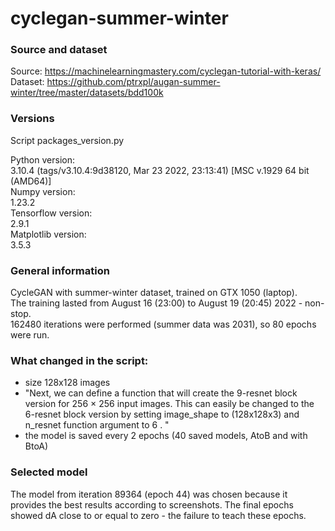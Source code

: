 # cyclegan-summer-winter

### Source and dataset
Source: https://machinelearningmastery.com/cyclegan-tutorial-with-keras/ <br>
Dataset: https://github.com/ptrxpl/augan-summer-winter/tree/master/datasets/bdd100k

### Versions
Script packages_version.py

Python version: <br>
3.10.4 (tags/v3.10.4:9d38120, Mar 23 2022, 23:13:41) [MSC v.1929 64 bit (AMD64)] <br>
Numpy version: <br>
1.23.2 <br>
Tensorflow version: <br>
2.9.1 <br>
Matplotlib version: <br>
3.5.3 <br>

### General information
CycleGAN with summer-winter dataset, trained on GTX 1050 (laptop). <br>
The training lasted from August 16 (23:00) to August 19 (20:45) 2022 - non-stop. <br>
162480 iterations were performed (summer data was 2031), so 80 epochs were run. <br>

### What changed in the script:
- size 128x128 images
- "Next, we can define a function that will create the 9-resnet block version for 256 × 256 input images. This can easily be changed to the 6-resnet block version by setting image_shape to (128x128x3) and n_resnet function argument to 6 . "
- the model is saved every 2 epochs (40 saved models, AtoB and with BtoA)

### Selected model
The model from iteration 89364 (epoch 44) was chosen because it provides the best results according to screenshots. The final epochs showed dA close to or equal to zero - the failure to teach these epochs.
